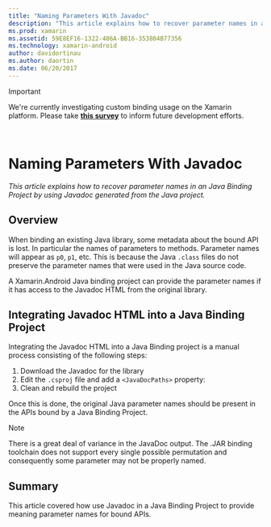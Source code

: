```yaml
---
title: "Naming Parameters With Javadoc"
description: "This article explains how to recover parameter names in an Java Binding Project by using Javadoc generated from the Java project."
ms.prod: xamarin
ms.assetid: 59E8EF16-1322-486A-BB16-353804B77356
ms.technology: xamarin-android
author: davidortinau
ms.author: daortin
ms.date: 06/20/2017
---
```

> [!IMPORTANT]
> We're currently investigating custom binding usage on the Xamarin platform. Please take [**this survey**](https://www.surveymonkey.com/r/KKBHNLT) to inform future development efforts.

<br>

# Naming Parameters With Javadoc

_This article explains how to recover parameter names in an Java Binding Project by using Javadoc generated from the Java project._

## Overview

When binding an existing Java library, some metadata about the bound 
API is lost. In particular the names of parameters to methods. 
Parameter names will appear as `p0`, `p1`, etc. This is because the 
Java `.class` files do not preserve the parameter names that were used 
in the Java source code. 

A Xamarin.Android Java binding project can provide the parameter names 
if it has access to the Javadoc HTML from the original library. 

## Integrating Javadoc HTML into a Java Binding Project

Integrating the Javadoc HTML into a Java Binding project is a manual 
process consisting of the following steps: 

1. Download the Javadoc for the library
2. Edit the `.csproj` file and add a `<JavaDocPaths>` property:
3. Clean and rebuild the project

Once this is done, the original Java parameter names should be present 
in the APIs bound by a Java Binding Project. 

> [!NOTE]
> There is a great deal of variance in the JavaDoc
output. The .JAR binding toolchain does not support every single
possible permutation and consequently some parameter may not be
properly named.

## Summary

This article covered how use Javadoc in a Java Binding Project to 
provide meaning parameter names for bound APIs. 
